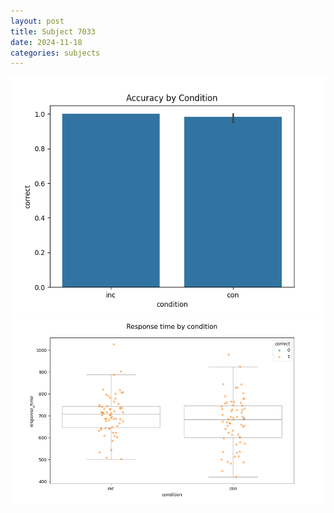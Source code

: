 ```yaml
---
layout: post
title: Subject 7033
date: 2024-11-18
categories: subjects
---
```


![](data/7033/run-3/7033_NF_acc.png)
![](data/7033/run-3/7033_NF_rt.png)
